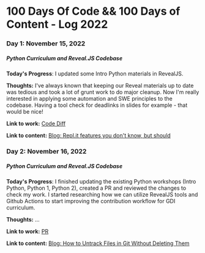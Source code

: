 # 100 Days Of Code && 100 Days of Content - Log 2022

### Day 1: November 15, 2022
##### Python Curriculum and Reveal.JS Codebase

**Today's Progress**: I updated some Intro Python materials in RevealJS.

**Thoughts:** I've always known that keeping our Reveal materials up to date was tedious and took a lot of grunt work to do major cleanup. Now I'm really interested in applying some automation and SWE principles to the codebase. Having a tool check for deadlinks in slides for example - that would be nice!

**Link to work:** [Code Diff](https://github.com/girldevelopit/gdi-python/compare/main...fall22-overhaul)

**Link to content:** [Blog: Repl.it features you don't know, but should]()

### Day 2: November 16, 2022
##### Python Curriculum and Reveal.JS Codebase

**Today's Progress**: I finished updating the existing Python workshops (Intro Python, Python 1, Python 2), created a PR and reviewed the changes to check my work. I started researching how we can utilize RevealJS tools and Github Actions to start improving the contribution workflow for GDI curriculum.

**Thoughts:** ...

**Link to work:** [PR](https://github.com/girldevelopit/gdi-python/pull/2)

**Link to content:** [Blog: How to Untrack Files in Git Without Deleting Them]()

